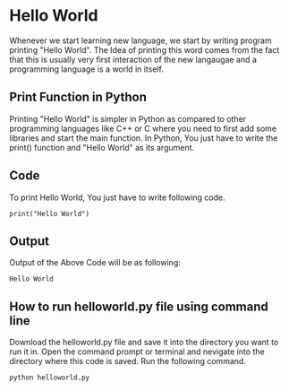 # Hello World
Whenever we start learning new language, we start by writing program printing "Hello World". The Idea of printing this word comes from the fact that this is usually very first interaction of the new langaugae and a programming language is a world in itself.

## Print Function in Python
Printing "Hello World" is simpler in Python as compared to other programming languages like C++ or C where you need to first add some libraries and start the main function. 
In Python, You just have to write the print() function and "Hello World" as its argument. 

## Code 
To print Hello World, You just have to write following code. 
```
print("Hello World")
```
## Output 
Output of the Above Code will be as following:
```
Hello World
```
## How to run helloworld.py file using command line 
Download the helloworld.py file and save it into the directory you want to run it in. Open the command prompt or terminal and nevigate into the directory where this code is saved. Run the following command.
```
python helloworld.py
